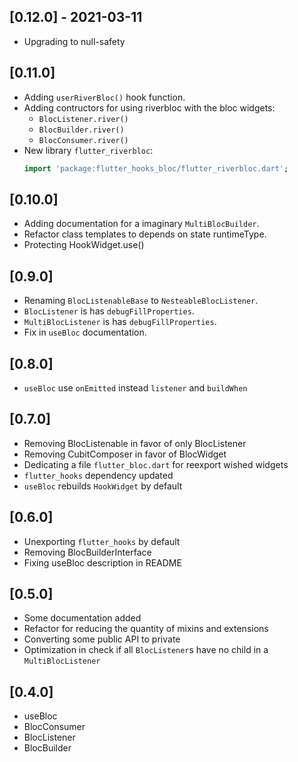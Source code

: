 ## [0.12.0] - 2021-03-11

- Upgrading to null-safety

## [0.11.0]

- Adding `userRiverBloc()` hook function.
- Adding contructors for using riverbloc with the bloc widgets:
  - `BlocListener.river()`
  - `BlocBuilder.river()`
  - `BlocConsumer.river()`
- New library `flutter_riverbloc`:
  ```dart
  import 'package:flutter_hooks_bloc/flutter_riverbloc.dart';
  ```

## [0.10.0]

- Adding documentation for a imaginary `MultiBlocBuilder`.
- Refactor class templates to depends on state runtimeType.
- Protecting HookWidget.use()

## [0.9.0]

- Renaming `BlocListenableBase` to `NesteableBlocListener`.
- `BlocListener` is has `debugFillProperties`.
- `MultiBlocListener` is has `debugFillProperties`.
- Fix in `useBloc` documentation.

## [0.8.0]

- `useBloc` use `onEmitted` instead `listener` and `buildWhen`

## [0.7.0]

- Removing BlocListenable in favor of only BlocListener
- Removing CubitComposer in favor of BlocWidget
- Dedicating a file `flutter_bloc.dart` for reexport wished widgets
- `flutter_hooks` dependency updated
- `useBloc` rebuilds `HookWidget` by default

## [0.6.0]

- Unexporting `flutter_hooks` by default
- Removing BlocBuilderInterface
- Fixing useBloc description in README

## [0.5.0]

- Some documentation added
- Refactor for reducing the quantity of mixins and extensions
- Converting some public API to private
- Optimization in check if all `BlocListener`s have no child
  in a `MultiBlocListener`

## [0.4.0]

- useBloc
- BlocConsumer
- BlocListener
- BlocBuilder
